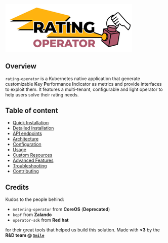 <img src="./img/rating-operator-logo.png" width="400">

## Overview

`rating-operator` is a Kubernetes native application that generate customizable **K**ey **P**erformance **I**ndicator as metrics and provide interfaces to exploit them. It features a multi-tenant, configurable and light operator to help users solve their rating needs.

## Table of content
- [Quick Installation](/documentation/QUICK-INSTALLATION.md)
- [Detailed Installation](/documentation/INSTALL.md)
- [API endpoints](/documentation/API.md)
- [Architecture](/documentation/ARCHITECTURE.md)
- [Configuration](/documentation/CONFIGURE.md)
- [Usage](/documentation/USAGE.md)
- [Custom Resources](/documentation/CRD.md)
- [Advanced Features](/documentation/FEATURES.md)
- [Troubleshooting](/documentation/TROUBLESHOOT.md)
- [Contributing](documentation/CONTRIBUTING.md)


## **Credits**

Kudos to the people behind:

- `metering-operator` from **CoreOS** (**Deprecated**)
- `kopf` from **Zalando**
- `operator-sdk` from **Red hat**

for their great tools that helped us build this solution.
Made with **<3** by the **R&D team @ [`Smile`](https://www.smile.eu/en)**

